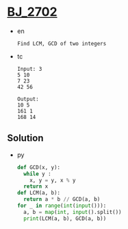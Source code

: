 # [BJ_2702](https://acmicpc.net/problem/2702)

* en

  ```en
  Find LCM, GCD of two integers
  ```

* tc

  ```tc
  Input: 3
  5 10
  7 23
  42 56

  Output:
  10 5
  161 1
  168 14
  ```

## Solution

* py

  ```py
  def GCD(x, y):
    while y :
      x, y = y, x % y
    return x
  def LCM(a, b):
    return a * b // GCD(a, b)
  for _ in range(int(input())):
    a, b = map(int, input().split())
    print(LCM(a, b), GCD(a, b))
  ```

